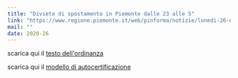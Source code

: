 ```yaml
---
title: "Divieto di spostamento in Piemonte dalle 23 alle 5"
link: "https://www.regione.piemonte.it/web/pinforma/notizie/lunedi-26-ottobre-divieto-spostamento-piemonte-dalle-23-alle-5"
mail: ""
date: 2020-26
---
```


scarica qui il [testo dell'ordinanza](/documents/ordinanza_salute-piemonte_23-10-20.pdf) 

scarica qui il [modello di autocertificazione](/documents/modello_autodichiarazione_editabile_ottobre_2020.pdf)

